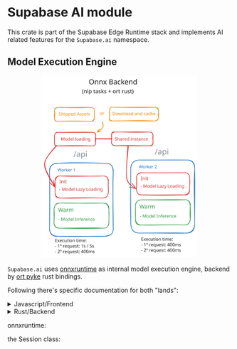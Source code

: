 # Supabase AI module

This crate is part of the Supabase Edge Runtime stack and implements AI related
features for the `Supabase.ai` namespace.

## Model Execution Engine

<p align="center">
  <picture>
    <source media="(prefers-color-scheme: dark)" srcset="/assets/docs/ai/onnx-backend-dark.svg">
    <source media="(prefers-color-scheme: light)" srcset="/assets/docs/ai/onnx-backend.svg">
    <img alt="ONNX Backend illustration" src="/assets/docs/ai/onnx-backend.svg" width="350" style="max-width: 100%;">
  </picture>
</p>

`Supabase.ai` uses [onnxruntime](https://onnxruntime.ai/) as internal model
execution engine, backend by [ort pyke](https://ort.pyke.io/) rust bindings.

Following there's specific documentation for both "lands":

<details>
  <summary>Javascript/Frontend</summary>

The **onnxruntime** API is available from `globalThis` and shares similar specs of [onnxruntime-common](https://github.com/microsoft/onnxruntime/tree/main/js/common).

The available items are:

- `Tensor`: represent a basic tensor with specified dimensions and data type. -- "The AI input/output"
- `InferenceSession`: represent the inner model session. -- "The AI model itself"

### Usage

It can be used from the exported `globalThis[Symbol.for("onnxruntime")]` --
but manipulating it directly is not trivial, so in the future you may use the [Inference API #501](https://github.com/supabase/edge-runtime/pull/501) for a more user friendly API.

```typescript
const { InferenceSession, Tensor } = globalThis[Symbol.for("onnxruntime")];

// 'create()' supports an url string buffer or the binary data
const modelUrlBuffer = new TextEncoder().encode("https://huggingface.co/Supabase/gte-small/resolve/main/onnx/model_quantized.onnx");
const session = await InferenceSession.create(modelUrlBuffer);

// Example only, in real 'feature-extraction' tensors must be created from the tokenizer step.
const inputs = {
   input_ids: new Tensor('float32', [1, 2, 3...], [1, 384]),
   attention_mask: new Tensor('float32', [...], [1, 384]),
   token_types_ids: new Tensor('float32', [...], [1, 384])
};

const { last_hidden_state } = await session.run(inputs);
console.log(last_hidden_state);
```

### Third party libs

Originaly this backend was created to implicit integrate with [transformers.js](https://github.com/huggingface/transformers.js/). This way users can still consuming a high-level lib at same time they benefits of all Supabase's Model Execution Engine features, like model optimization and caching. For further information pleas check the [PR #436](https://github.com/supabase/edge-runtime/pull/436)

> [!WARNING]
> At this moment users need to explicit target `device: 'auto'` to enable the platform compatibility.

```typescript
import { env, pipeline } from 'https://cdn.jsdelivr.net/npm/@huggingface/transformers@3.0.1';

// Broswer cache is now supported for `onnx` models
env.useBrowserCache = true;
env.allowLocalModels = false;

const pipe = await pipeline('feature-extraction', 'supabase/gte-small', { device: 'auto' });

const output = await pipe("This embed will be generated from rust land", {
  pooling: 'mean',
  normalize: true
});
```

### Self-Hosting

**Caching filepath**:
The `EXT_AI_CACHE_DIR` environment variable can be use to set a custom cache path

**Memory clean up**:
For Self-Hosting users an extra method is available for `main/index.ts` scope and should be used to clean up unused sessions, consider adding it into your main entrypoint file:

```typescript
// cleanup unused sessions every 30s
setInterval(async () => {
    try {
        const cleanupCount = await EdgeRuntime.ai.tryCleanupUnusedSession();
        if (cleanupCount == 0) {
            return;
        }
        console.log('EdgeRuntime.ai.tryCleanupUnusedSession', cleanupCount);
    } catch (e) {
        console.error(e.toString());
    }
}, 30 * 1000);
```

</details>

<details>
  <summary>Rust/Backend</summary>
</details>

onnxruntime:

the Session class:
